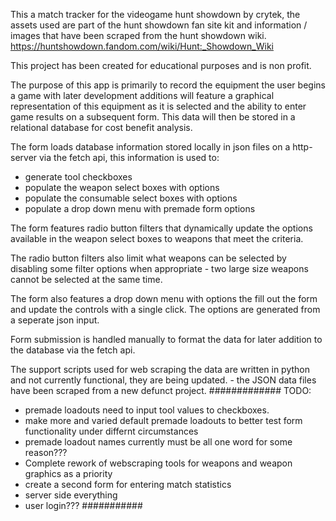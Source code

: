 This a match tracker for the videogame hunt showdown by crytek, the assets used are part of the hunt showdown fan site kit and information / images that have been scraped from the hunt showdown wiki.
https://huntshowdown.fandom.com/wiki/Hunt:_Showdown_Wiki

This project has been created for educational purposes and is non profit.

The purpose of this app is primarily to record the equipment the user begins a game with later development additions will feature a graphical representation of this equipment as it is selected and the ability to enter game results on a subsequent form. This data will then be stored in a relational database for cost benefit analysis.

The form loads database information stored locally in json files on a http-server via the fetch api, this information is used to:
- generate tool checkboxes
- populate the weapon select boxes with options
- populate the consumable select boxes with options
- populate a drop down menu with premade form options

The form features radio button filters that dynamically update the options available in the weapon select boxes to weapons that meet the criteria.

The  radio button filters also limit what weapons can be selected by disabling some filter options when appropriate - two large size weapons cannot be selected at the same time.

The form also features a drop down menu with options the fill out the form and update the controls with a single click. The options are generated from a seperate json input.

Form submission is handled manually to format the data for later addition to the database via the fetch api.

The support scripts used for web scraping the data are written in python and not currently functional, they are being updated. - the JSON data files have been scraped from a new defunct project.
#############
TODO:
- premade loadouts need to input tool values to checkboxes.
- make more and varied default premade loadouts to better test form functionality under differnt circumstances
- premade loadout names currently must be all one word for some reason???
- Complete rework of webscraping tools for weapons and weapon graphics as a priority
- create a second form for entering match statistics
- server side everything
- user login???
###########

